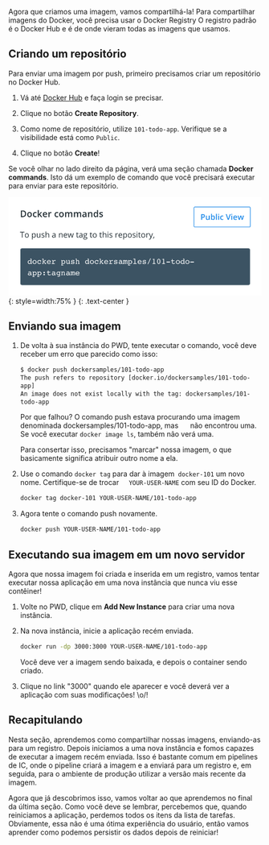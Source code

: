 
Agora que criamos uma imagem, vamos compartilhá-la! Para compartilhar imagens do Docker, você precisa usar o Docker Registry
O registro padrão é o Docker Hub e é de onde vieram todas as imagens que usamos.

## Criando um repositório

Para enviar uma imagem por push, primeiro precisamos criar um repositório no Docker Hub.

1. Vá até [Docker Hub](https://hub.docker.com) e faça login se precisar.

1. Clique no botão **Create Repository**.

1. Como nome de repositório, utilize `101-todo-app`. Verifique se a visibilidade está como `Public`.

1. Clique no botão **Create**!

Se você olhar no lado direito da página, verá uma seção chamada **Docker commands**. Isto dá
um exemplo de comando que você precisará executar para enviar para este repositório.

![Docker command with push example](push-command.png){: style=width:75% }
{: .text-center }


## Enviando sua imagem

1. De volta à sua instância do PWD, tente executar o comando, você deve receber um erro que parecido
como isso:

    ```plaintext
    $ docker push dockersamples/101-todo-app
    The push refers to repository [docker.io/dockersamples/101-todo-app]
    An image does not exist locally with the tag: dockersamples/101-todo-app
    ```

    Por que falhou? O comando push estava procurando uma imagem denominada dockersamples/101-todo-app, mas
     não encontrou uma. Se você executar `docker image ls`, também não verá uma.

    Para consertar isso, precisamos "marcar" nossa imagem, o que basicamente significa atribuir outro nome a ela.

1. Use o comando `docker tag` para dar à imagem` docker-101` um novo nome. Certifique-se de trocar
    `YOUR-USER-NAME` com seu ID do Docker.

    ```bash
    docker tag docker-101 YOUR-USER-NAME/101-todo-app
    ```

1. Agora tente o comando push novamente.

    ```bash
    docker push YOUR-USER-NAME/101-todo-app
    ```

## Executando sua imagem em um novo servidor

Agora que nossa imagem foi criada e inserida em um registro, vamos tentar executar nossa aplicação em uma nova
instância que nunca viu esse contêiner!

1. Volte no PWD, clique em **Add New Instance** para criar uma nova instância.

1. Na nova instância, inicie a aplicação recém enviada.

    ```bash
    docker run -dp 3000:3000 YOUR-USER-NAME/101-todo-app
    ```

    Você deve ver a imagem sendo baixada, e depois o container sendo criado.

1. Clique no link "3000" quando ele aparecer e você deverá ver a aplicação com suas modificações! \o/!


## Recapitulando

Nesta seção, aprendemos como compartilhar nossas imagens, enviando-as para um registro. Depois iniciamos a uma
nova instância e fomos capazes de executar a imagem recém enviada. Isso é bastante comum em pipelines de IC,
onde o pipeline criará a imagem e a enviará para um registro e, em seguida, para o ambiente de produção
utilizar a versão mais recente da imagem.

Agora que já descobrimos isso, vamos voltar ao que aprendemos no final da última
seção. Como você deve se lembrar, percebemos que, quando reiniciamos a aplicação, perdemos todos os itens da lista de tarefas.
Obviamente, essa não é uma ótima experiência do usuário, então vamos aprender como podemos persistir os dados depois de
reiniciar!